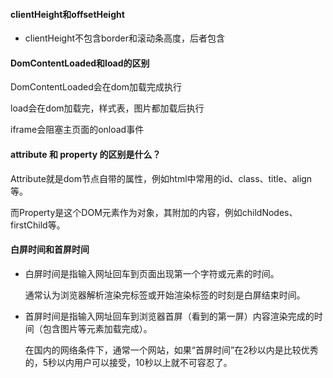 
#### clientHeight和offsetHeight

- clientHeight不包含border和滚动条高度，后者包含

#### DomContentLoaded和load的区别

DomContentLoaded会在dom加载完成执行

load会在dom加载完，样式表，图片都加载后执行

iframe会阻塞主页面的onload事件



#### attribute 和 property 的区别是什么？

Attribute就是dom节点自带的属性，例如html中常用的id、class、title、align等。

而Property是这个DOM元素作为对象，其附加的内容，例如childNodes、firstChild等。



#### 白屏时间和首屏时间

- 白屏时间是指输入网址回车到页面出现第一个字符或元素的时间。

  通常认为浏览器解析渲染完<head>标签或开始渲染<body>标签的时刻是白屏结束时间。

- 首屏时间是指输入网址回车到浏览器首屏（看到的第一屏）内容渲染完成的时间（包含图片等元素加载完成）。

  在国内的网络条件下，通常一个网站，如果“首屏时间”在2秒以内是比较优秀的，5秒以内用户可以接受，10秒以上就不可容忍了。